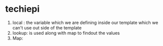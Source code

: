 # techiepi
1. local : the variable which we are defining inside our template which we can't use out side of the template
2. lookup: is used along with map to findout the values
3. Map: 
